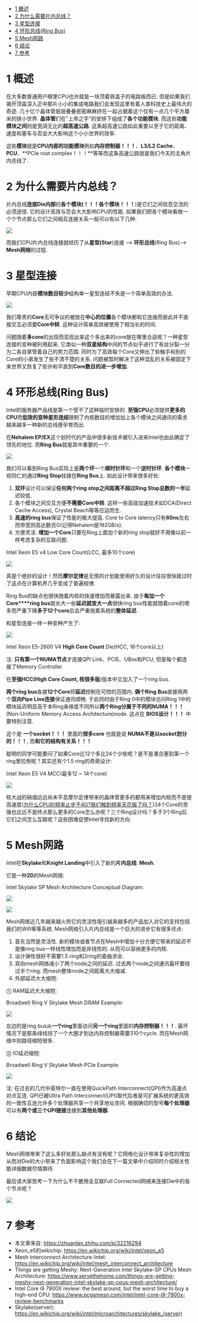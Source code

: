 
<!-- @import "[TOC]" {cmd="toc" depthFrom=1 depthTo=6 orderedList=false} -->

<!-- code_chunk_output -->

* [1 概述](#1-概述)
* [2 为什么需要片内总线？](#2-为什么需要片内总线)
* [3 星型连接](#3-星型连接)
* [4 环形总线(Ring Bus)](#4-环形总线ring-bus)
* [5 Mesh网路](#5-mesh网路)
* [6 结论](#6-结论)
* [7 参考](#7-参考)

<!-- /code_chunk_output -->

# 1 概述

在大多数普通用户眼里CPU也许就是一块顶着铁盖子的电路板而已. 但是如果我们揭开顶盖深入正中那片小小的集成电路我们会发现这里有着人类科技史上最伟大的奇迹. 几十亿个晶体管层层叠叠密密麻麻挤在一起占据着这个仅有一点几个平方厘米的狭小世界. **晶体管**们在”上帝之手"的安排下组成了**各个功能模块**. 而这些**功能模块之间**则是宽阔无比的**超高速公路**. 这条超高速公路如此重要以至于它的距离、速度和塞车与否会大大影响这个小小世界的效率. 

这些**模块**就是**CPU内部的功能模块**例如**内存控制器！！！**、**L3/L2 Cache**、**PCU**、**PCIe root complex！！！**等等而这条高速公路就是我们今天的主角片内总线了. 

# 2 为什么需要片内总线？

片内总线**连接Die内部**的**各个模块(！！！各个模块！！！**)是它们之间信息交流的必须途径. 它的设计高效与否会大大影响CPU的性能. 如果我们把各个模块看做一个个节点那么它们之间相互连接关系一般可以有以下几种: 

![](./images/2019-04-23-12-19-07.png)

而我们CPU片内总线连接就经历了从**星型(Star**)连接 \-\-> **环形总线**(Ring Bus)\-\-> **Mesh网络**的过程. 

# 3 星型连接

早期CPU内部**模块数目较少**结构单一星型连结不失是一个简单高效的办法. 

![](./images/2019-04-23-12-20-43.png)

我们尊贵的**Core**无可争议的被放在**中心的位置**各个模块都和它连接而彼此并不直接交互必须要**Core中转**. 这种设计简单高效被使用了相当长的时间. 

问题随着**多core**的出现而显现出来这个多出来的core放在哪里合适呢？一种星型连接的变种被利用起来. 它类似一种**双星结构**中间的节点似乎进行了有丝分裂一分为二各自掌管着自己的势力范围. 同时为了高效每个Core又伸出了些触手和别的Core的小弟发生了些不清不楚的关系. 问题被暂时解决了这种混乱的关系被固定下来世界又恢复了些许和平直到**Core数目的进一步增加**. 

# 4 环形总线(Ring Bus)

Intel的服务器产品线是第一个受不了这种临时安排的. **至强CPU**必须提供**更多的CPU**而**低效的变种星形连结**限制了内核数目的增加加上各个模块之间通讯的需求越来越多一种新的总线便孕育而出. 

在**Nehalem EP/EX**这个划时代的产品中很多新技术被引入进来Intel也由此确定了领先的地位. 而**Ring Bus**就是其中重要的一个. 

![](./images/2019-04-23-12-22-43.png)

我们可以看到Ring Bus实际上是**两个环**一个**顺时针环**和一个**逆时针环**. **各个模块**一视同仁的通过**Ring Stop**挂接在**Ring Bus**上. 如此设计带来很多好处: 

1. **双环**设计可以保证**任何两个ring stop之间距离不超过Ring Stop总数的一半**延迟较低. 
2. 各个模块之间交互方便**不需要Core中转**. 这样一些高级加速技术如DCA(Direct Cache Access), Crystal Beach等等应运而生. 
3. **高速的ring bus**保证了性能的极大提高. Core to Core latency只有**60ns**左右而带宽则高达数百G(记得Nehalem是192GB/s).
4. 方便灵活. **增加一个Core**只要在Ring上面加个新的ring stop就好不用像以前一样考虑复杂的互联问题. 

Intel Xeon E5 v4 Low Core Count(LCC, 最多10个core)

![](./images/2019-04-23-13-08-28.png)

真是个绝妙的设计！然而**摩尔定律**是无情的计划能使用好久的设计往往很快就过时了这点在计算机界几乎变成了普遍规律. 

Ring Bus的缺点也很快随着内核的快速增加而暴露出来. 由于**每加一个Core****ring bus**就长大一些**延迟就变大一点**很快ring bus性能就随着core的增多而严重下降**多于12个core**后会严重拖累系统的**整体延迟**. 

和星型连接一样一种变种产生了: 

![](./images/2019-04-23-13-09-27.png)

Intel Xeon E5-2600 V4 **High Core Count** Die(HCC, 16个core以上)

注: **只有第一个NUMA节点**才连接QPI Link、PCIE、UBox和PCU, 但是每个都连接了Memory Controller

在**至强HCC(High Core Count, 核很多版**)版本中又加入了一个ring bus. 

**两个ring bus**各接**12个Core**将**延迟**控制在可控的范围内. **俩个Ring Bus**直接用两个**双向Pipe Line连接**保证通讯顺畅. 于此同时由于Ring 0中的模块访问Ring 1中的模块延迟明显高于本Ring亲缘度不同所以**两个Ring分属于不同的NUMA！！！**(Non\-Uniform Memory Access Architecture)node. 这点在 **BIOS设计！！！** 中要特别注意. 

这个是 **一个socket！！！** 里面的**很多core** 也就是说 **NUMA不是以socket划分的！！！**, 而**和它的结构有关系！！！**

聪明的同学可能要问了如果Core比12个多比24个少些呢？是不是凑合塞到第一个ring里拉倒呢？其实还有个1.5 ring的奇葩设计: 

Intel Xeon E5 V4 MCC(最多12 \~ 14个core)

![](./images/2019-04-23-13-12-07.png)

核大战的硝烟远远尚未平息摩尔定律带来的晶体管更多的都用来增加内核而不是提高速度([为什么CPU的频率止步于4G?我们触到频率天花板了吗？](https://zhuanlan.zhihu.com/p/30409360))24个Core的至强也远远不是终点那么更多的Core怎么办呢？三个Ring设计吗？多于3个Ring后它们之间怎么互联呢？这些困难促使Intel寻找新的方向. 

# 5 Mesh网路

Intel在**Skylake**和**Knight Landing**中引入了新的**片内总线**: **Mesh**. 

它是一种**2D**的Mesh网络: 

Intel Skylake SP Mesh Architecture Conceptual Diagram:

![](./images/2019-04-23-13-00-25.png)

![](./images/2019-04-23-13-07-23.png)

Mesh网络近几年越来越火热它的灵活性吸引越来越多的产品加入对它的支持包括我们的Wifi等等系统. Mesh网络引入片内总线是一个巨大的进步它有很多优点: 

1. 首先当然是灵活性. 新的模块或者节点在Mesh中增加十分方便它带来的延迟不是像ring bus一样线性增加而是非线性的. 从而可以容纳更多的内核. 
2. 设计弹性很好不需要1.5 ring和2ring的委曲求全. 
3. 双向mesh网络减小了两个node之间的延迟. 过去两个node之间通讯最坏要绕过半个ring. 而mesh整体node之间距离大大缩减. 
4. 外部延迟大大缩短: 

⓵ RAM延迟大大缩短: 

Broadwell Ring V Skylake Mesh DRAM Example:

![](./images/2019-04-23-13-23-35.png)

左边的是ring bus从**一个ring**里面访问**另一个ring**里面的**内存控制器！！！**. 最坏情况下是那条绿线拐了一个大圈才到达内存控制器需要310个cycle. 而在Mesh网络中则路径缩短很多. 

⓶ IO延迟缩短:

Broadwell Ring V Skylake Mesh PCIe Example:

![](./images/2019-04-23-13-25-30.png)

注: 在过去的几代中英特尔一直在使用QuickPath Interconnect(QPI)作为高速点对点互连.  QPI已被Ultra Path Interconnect(UPI)取代后者是可扩展系统的更高效的一致性互连允许多个处理器共享一个共享地址空间. 根据确切的型号**每个处理器**可以有**两个或三个UPI链接**连接到**其他处理器**. 

# 6 结论

Mesh网络带来了这么多好处那么缺点有没有呢？它网格化设计带来复杂性的增加从而对Die的大小带来了负面影响这个我们会在下一篇文章中介绍同时介绍相关性能详细数据尽情期待. 

最后请大家思考一下为什么不干脆用全互联Full Connected网络来连接Die中的各个节点呢？

![](./images/2019-04-23-13-26-16.png)

# 7 参考

- 本文章来自: https://zhuanlan.zhihu.com/p/32216294
- Xeon\_e5的wikichip: https://en.wikichip.org/wiki/intel/xeon_e5
- Mesh Interconnect Architecture-Intel: https://en.wikichip.org/wiki/intel/mesh_interconnect_architecture
- Things are getting Meshy: Next-Generation Intel Skylake-SP CPUs Mesh Architecture: https://www.servethehome.com/things-are-getting-meshy-next-generation-intel-skylake-sp-cpus-mesh-architecture/
- Intel Core i9 7900X review: the best around, but the worst time to buy a high-end CPU: https://www.pcgamesn.com/intel/intel-core-i9-7900x-review-benchmarks
- Skylake(server): https://en.wikichip.org/wiki/intel/microarchitectures/skylake_(server)